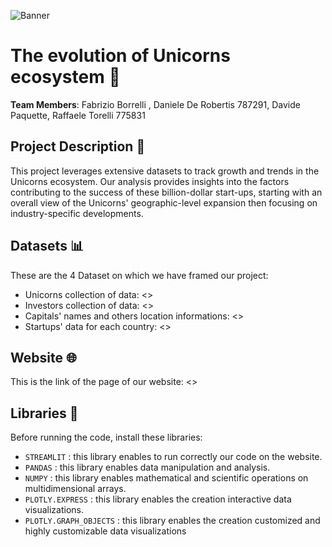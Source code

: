 ![Banner](https://github.com/daniddr22/Data-Visualization-Project/blob/main/DALL%C2%B7E%202024-05-05%2015.20.45%20-%20An%20artistic%20banner%20suitable%20for%20a%20project%20on%20unicorn%20startups%2C%20without%20any%20text.%20The%20image%20should%20feature%20a%20stylized%2C%20futuristic%20cityscape%20with%20skyscr.png)

# The evolution of Unicorns ecosystem :unicorn:

**Team Members**: Fabrizio Borrelli , Daniele De Robertis 787291, Davide Paquette, Raffaele Torelli 775831

## Project Description :memo:

This project leverages extensive datasets to track growth and trends in the Unicorns ecosystem. Our analysis provides insights into the factors contributing to the success of these billion-dollar start-ups, starting with an overall view of the Unicorns' geographic-level expansion then focusing on industry-specific developments.

## Datasets :bar_chart:

These are the 4 Dataset on which we have framed our project:<br>
- Unicorns collection of data: <><br>
- Investors collection of data: <><br>
- Capitals' names and others location informations: <><br>
- Startups' data for each country: <><br>

## Website :globe_with_meridians:

This is the link of the page of our website: <>

## Libraries :book:
Before running the code, install these libraries:<br>
- `STREAMLIT` : this library enables to run correctly our code on the website.<br>
- `PANDAS` : this library enables data manipulation and analysis.<br>
- `NUMPY` : this library enables mathematical and scientific operations on multidimensional arrays.<br>
- `PLOTLY.EXPRESS` : this library enables the creation interactive data visualizations.
- `PLOTLY.GRAPH_OBJECTS` : this library enables the creation customized and highly customizable data visualizations
